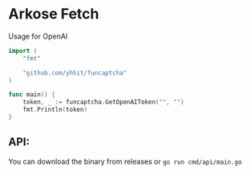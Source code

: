 # Arkose Fetch

Usage for OpenAI

```go
import (
	"fmt"

	"github.com/yhhit/funcaptcha"
)

func main() {
	token, _ := funcaptcha.GetOpenAIToken("", "")
	fmt.Println(token)
}
```

## API:
You can download the binary from releases or `go run cmd/api/main.go`
